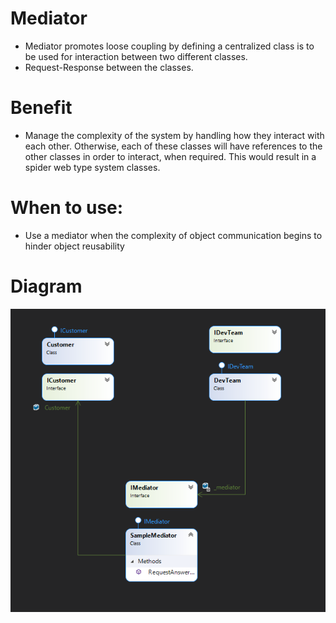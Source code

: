 # Mediator
- Mediator promotes loose coupling by defining a centralized class is to be used for interaction between two different classes.
- Request-Response between the classes.
  
# Benefit
- Manage the complexity of the system by handling how they interact with each other.
  Otherwise, each of these classes will have references to the other classes in order to interact, when required. This would result in a spider web type system classes.
 
# When to use: 
- Use a mediator when the complexity of object communication begins to hinder object reusability

# Diagram

![MediatorDesignPattern](https://github.com/nghianguyendev/design-pattern/blob/master/Mediator/Mediator.png?raw=true)
